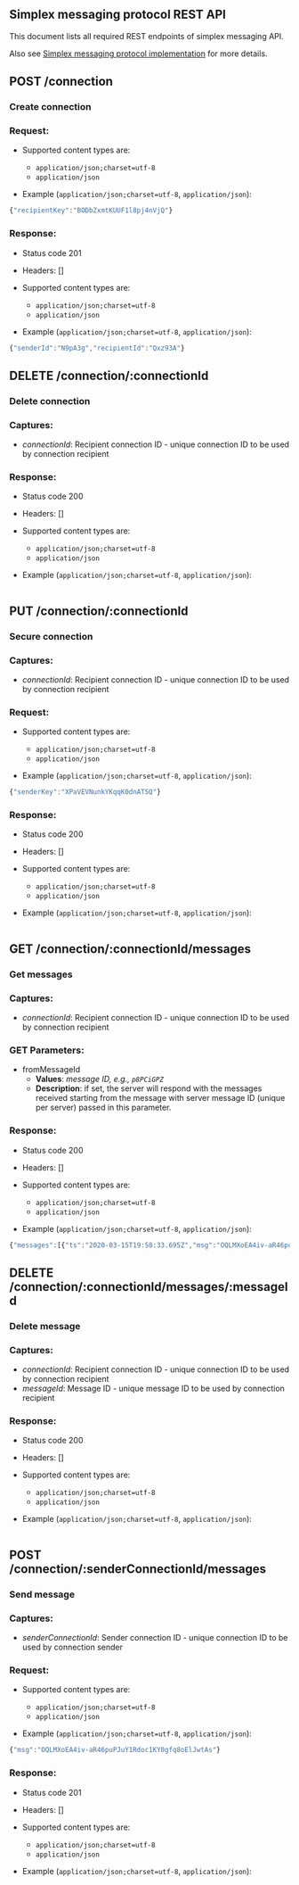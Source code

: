 ## Simplex messaging protocol REST API

This document lists all required REST endpoints of simplex messaging API.

Also see [Simplex messaging protocol implementation](simplex-messaging-implementation.md) for more details.

## POST /connection

### Create connection


### Request:

- Supported content types are:

    - `application/json;charset=utf-8`
    - `application/json`

- Example (`application/json;charset=utf-8`, `application/json`):

```javascript
{"recipientKey":"BODbZxmtKUUF1l8pj4nVjQ"}
```

### Response:

- Status code 201
- Headers: []

- Supported content types are:

    - `application/json;charset=utf-8`
    - `application/json`

- Example (`application/json;charset=utf-8`, `application/json`):

```javascript
{"senderId":"N9pA3g","recipientId":"Qxz93A"}
```

## DELETE /connection/:connectionId

### Delete connection


### Captures:

- *connectionId*: Recipient connection ID - unique connection ID to be used by connection recipient

### Response:

- Status code 200
- Headers: []

- Supported content types are:

    - `application/json;charset=utf-8`
    - `application/json`

- Example (`application/json;charset=utf-8`, `application/json`):

```javascript

```

## PUT /connection/:connectionId

### Secure connection


### Captures:

- *connectionId*: Recipient connection ID - unique connection ID to be used by connection recipient

### Request:

- Supported content types are:

    - `application/json;charset=utf-8`
    - `application/json`

- Example (`application/json;charset=utf-8`, `application/json`):

```javascript
{"senderKey":"XPaVEVNunkYKqqK0dnAT5Q"}
```

### Response:

- Status code 200
- Headers: []

- Supported content types are:

    - `application/json;charset=utf-8`
    - `application/json`

- Example (`application/json;charset=utf-8`, `application/json`):

```javascript

```

## GET /connection/:connectionId/messages

### Get messages


### Captures:

- *connectionId*: Recipient connection ID - unique connection ID to be used by connection recipient

### GET Parameters:

- fromMessageId
     - **Values**: *message ID, e.g., `p8PCiGPZ`*
     - **Description**: if set, the server will respond with the messages received starting from the message with server message ID (unique per server) passed in this parameter.


### Response:

- Status code 200
- Headers: []

- Supported content types are:

    - `application/json;charset=utf-8`
    - `application/json`

- Example (`application/json;charset=utf-8`, `application/json`):

```javascript
{"messages":[{"ts":"2020-03-15T19:58:33.695Z","msg":"OQLMXoEA4iv-aR46puPJuY1Rdoc1KY0gfq8oElJwtAs","msgId":"p8PCiGPZ"}],"nextMessageId":null}
```

## DELETE /connection/:connectionId/messages/:messageId

### Delete message


### Captures:

- *connectionId*: Recipient connection ID - unique connection ID to be used by connection recipient
- *messageId*: Message ID - unique message ID to be used by connection recipient

### Response:

- Status code 200
- Headers: []

- Supported content types are:

    - `application/json;charset=utf-8`
    - `application/json`

- Example (`application/json;charset=utf-8`, `application/json`):

```javascript

```

## POST /connection/:senderConnectionId/messages

### Send message


### Captures:

- *senderConnectionId*: Sender connection ID - unique connection ID to be used by connection sender

### Request:

- Supported content types are:

    - `application/json;charset=utf-8`
    - `application/json`

- Example (`application/json;charset=utf-8`, `application/json`):

```javascript
{"msg":"OQLMXoEA4iv-aR46puPJuY1Rdoc1KY0gfq8oElJwtAs"}
```

### Response:

- Status code 201
- Headers: []

- Supported content types are:

    - `application/json;charset=utf-8`
    - `application/json`

- Example (`application/json;charset=utf-8`, `application/json`):

```javascript

```

